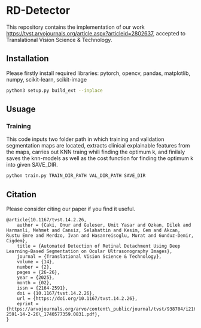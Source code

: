 # RD-Detector

This repository contains the implementation of our work https://tvst.arvojournals.org/article.aspx?articleid=2802637, accepted to 
Translational Vision Science & Technology. 

## Installation
Please firstly install required libraries: pytorch, opencv, pandas, matplotlib, numpy, scikit-learn, scikit-image

```bash
python3 setup.py build_ext --inplace
```

## Usuage

### Training

This code inputs two folder path in which training and validation segmentation maps are located, extracts clinical explainable features  from the maps, carries out KNN traing whili finding the optimum k, and finilaly saves the knn-models as well as the cost function for finding the optimum k into given SAVE_DIR. 
```bash
python train.py TRAIN_DIR_PATH VAL_DIR_PATH SAVE_DIR
```


## Citation

Please consider citing our paper if you find it useful. 
```
@article{10.1167/tvst.14.2.26,
    author = {Caki, Onur and Guleser, Umit Yasar and Ozkan, Dilek and Harmanli, Mehmet and Cansiz, Selahattin and Kesim, Cem and Akcan, Rustu Emre and Merdzo, Ivan and Hasanreisoglu, Murat and Gunduz-Demir, Cigdem},
    title = {Automated Detection of Retinal Detachment Using Deep Learning-Based Segmentation on Ocular Ultrasonography Images},
    journal = {Translational Vision Science & Technology},
    volume = {14},
    number = {2},
    pages = {26-26},
    year = {2025},
    month = {02},
    issn = {2164-2591},
    doi = {10.1167/tvst.14.2.26},
    url = {https://doi.org/10.1167/tvst.14.2.26},
    eprint = {https://arvojournals.org/arvo/content\_public/journal/tvst/938704/i2164-2591-14-2-26\_1740577359.0831.pdf},
}
```